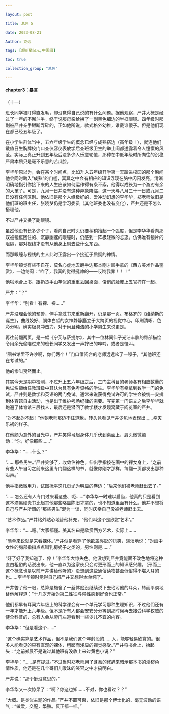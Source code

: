 ```yaml
---

layout: post

title: 总角 5

date: 2023-08-21

Author: 克诺

tags: [超新星纪元,中国组]

toc: true

collection_group: "总角"

---
```

#### chapter3：暴言

（十一）

班长同学被盯得直发毛，却没觉得自己说的有什么问题。据他观察，严井大概是经过了一年的不懈斗争，终于说服母亲给换了一副黑色细边的半框眼镜。四年级时那副被严井亲手掰断弄碎的，正如他所说，款式格外幼稚，谁戴谁傻子。但是他们现在都已经五年级了。

在小学生群体当中，五六年级学生的概念已经与成熟搭边（高年级！），就连他们戴值日生胸牌校门口查仪容仪表放学后查班级卫生的举止间都透露着令人憧憬的风范。实际上真正升到五年级后没多少人乐意轮值，那种在中低年级时所向往的沉稳严肃本质只是毫不乐意的苦瓜脸。

李华华原以为，会在某个时间点，比如升入五年级开学第一天踏进校园的那个瞬间他会同时跨入“成熟”的门槛，冥冥之中会有相应的知识浮现在脑中闪闪发亮，清晰明确地指引你接下来的人生应该如何运作得有条不紊，他得以成长为一个游刃有余的大孩子。可是，九月一日并没有这种异象降临，这一天与八月三十一日或九月二日没有任何区别。他依旧是那个人缘极好的、爱冲动幻想的李华华，郑老师依旧是他们班的班主任，张晓梦仍是学习委员（其他班委也没有变化），严井还是不怎么搭理他。

不过严井又换了副眼镜。

虽然他没有长多少个子，看向自己时头仍要稍稍抬起一个弧度，但是李华华看向那双被镜框困住的、沉静幽邃的眼瞳时，仍感到一阵极轻微的忐忑。仿佛唯有镜片的阻隔，那对视线才没有从他身上剔去些什么东西。

而那眼瞳与视线的主人此时正露出一个接近于质疑的神情。

李华华顿觉有些不自在，莫名心虚地去翻手边那本刚才顺手拿的《西方美术作品鉴赏》，一边纳闷：“咋了，我真的觉得挺帅的——哎哟我靠！！！”

他啪地合上书，跟扔烫手山芋似的重重丢回桌面，俊俏的脸庞上五官拧在一起。

严井：“？”

李华华：“别看！有裸、裸……”

严井没理会他的预警，伸手拿过书来重新翻开，仍是那一页。布格罗的《维纳斯的诞生》，曲线姣好、胴体白皙的女神静静矗立于大跨页的视觉中心，印刷清晰、色彩分明，确实极具冲击力。对于尚且纯洁的小学男生来说更是。

再往前翻两页，是一幅《宁芙与萨提尔》，其中一位林间仙子光洁丰腴的臀部描绘令用余光偷瞄过来的班长同学又发出一声拧巴的呻吟，或者是怪叫。

“图书馆里不许吵啊，你们两个！”门口借阅台的老师远远吆了一嗓子，“其他班还在考试的。”

他的惨叫戛然而止。

其实今天是期中检测，不过升上五六年级之后，三门主科目的老师各有相应数量的免试名额给任教班级中其认为具有免考资格的学生。李华华有幸拿到数学一门的免试，严井则是数学和英语的两门免试。通常来说获得免试许可的学生会被统一安排到体育馆自由活动，也是出于维护考场纪律的需要。写完第一门语文之后李华华就跑遍了体育馆三层找人，最后还是潜回了教学楼才发现窝藏于阅览室的严井。

“对不起对不起！”他朝老师那边不住道歉，转头竟看见严井少见地表现出……幸灾乐祸的样子。

在他颇为意外的目光中，严井笑得弓起身体几乎伏到桌面上，肩头微微颤动：“你，好像那些……”

李华华：“……什么？”

“……那些男生。”严井笑够了，收敛住神色，伸出手指按在画中的裸女身上，“之前有些人午自习之前来这里专门翻这样的书，就像你刚才那样，每翻一页都发出那种叫声。”

他手指微微用力，试图抚平这几页尤为明显的卷边：“后来他们被老师赶出去了。”

“……怎么还有人专门过来看这些、呃……”李华华一时难以启齿，他真的只是看到这本漆黑硬壳书比起其他那些略显陈旧才拿的，也不知道里面有什么。他并不想将自己与严井所谓的“那些男生”混为一谈，同时庆幸自己没被老师赶出去。

“艺术作品。”严井格外贴心地替他补充，“他们叫这个是欣赏‘艺术’。”

李华华：“……嗯。”大家都懂。美其名曰是欣赏西方艺术，实际上……

“简单来说就是来看裸体。”严井似是看穿了他欲盖弥彰的尬笑，淡淡地说：“对画中女性的胸部指指点点叫乳房奶子之类的，男性则是……”

“好了好了我知道了、停！”李华华大惊失色。他没想到严井竟能面不改色地将这种直白粗俗的话说出来，他一直以为这家伙只会对更形而上的知识感兴趣。（形而上这个概念也是以前严井讲给他听的）没想到这些通俗读物甚至低俗得不堪入耳的也……李华华顿时觉得自己把严井又想得太单纯了。

严井瞥了他一眼，总算是施舍了一丝体贴没继续说下去玷污他的耳朵，转而平淡地替他解释道：“十几岁开始对第二性征与异性感到好奇也正常。”

他们都早有耳闻六年级上的科学课会有一个单元学习那种生理知识，不过他们还有一年才能升上六年级。但不是所有人都会安安分分等到那时候再去接受科学权威的健全科普的，总有人会从旁门左道看到一些少儿不宜的内容。

李华华：“但是看这个……”

“这个确实算是艺术作品，但不是我们这个年龄段的……人，能够轻易欣赏的。很多人能看见的只有直观的裸体，粗鄙而浅显的视觉感受。”严井将书合上，抬起头：“之前郑晨不是说过其他班有没收上来过黄色小说？”

李华华：“……是有提过。”不过当时郑老师用了含蓄的修辞来暗示那本书的淫秽色情性质，他还是在几个哥们儿暧昧的笑容之中才搞明白。

严井说：“那个挺没意思的。”

李华华又一次惊呆了：“啊？你这也知……不对，你也看过？？”

“大概。是类似主题的作品。”严井不置可否，依旧是那个博士化的、毫无波动的语气：“做爱，交配，繁殖。反正都一样。”
